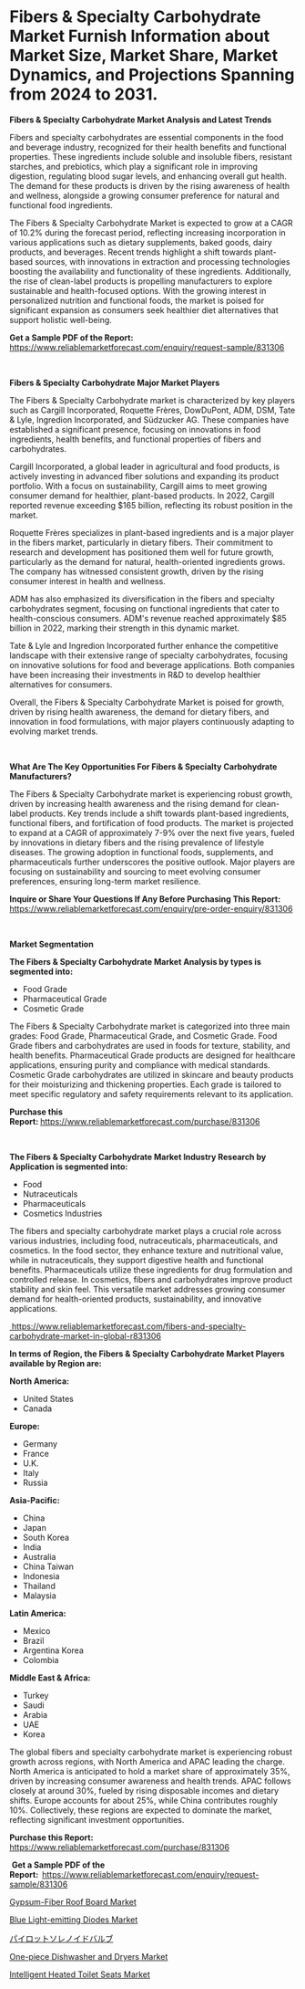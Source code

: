 <p><h1>Fibers & Specialty Carbohydrate Market Furnish Information about Market Size, Market Share, Market Dynamics, and Projections Spanning from 2024 to 2031.</h1></p><p><strong>Fibers & Specialty Carbohydrate Market Analysis and Latest Trends</strong></p>
<p><p>Fibers and specialty carbohydrates are essential components in the food and beverage industry, recognized for their health benefits and functional properties. These ingredients include soluble and insoluble fibers, resistant starches, and prebiotics, which play a significant role in improving digestion, regulating blood sugar levels, and enhancing overall gut health. The demand for these products is driven by the rising awareness of health and wellness, alongside a growing consumer preference for natural and functional food ingredients.</p><p>The Fibers & Specialty Carbohydrate Market is expected to grow at a CAGR of 10.2% during the forecast period, reflecting increasing incorporation in various applications such as dietary supplements, baked goods, dairy products, and beverages. Recent trends highlight a shift towards plant-based sources, with innovations in extraction and processing technologies boosting the availability and functionality of these ingredients. Additionally, the rise of clean-label products is propelling manufacturers to explore sustainable and health-focused options. With the growing interest in personalized nutrition and functional foods, the market is poised for significant expansion as consumers seek healthier diet alternatives that support holistic well-being.</p></p>
<p><strong>Get a Sample PDF of the Report:&nbsp;</strong> <a href="https://www.reliablemarketforecast.com/enquiry/request-sample/831306?utm_campaign=1082&utm_medium=2&utm_source=Github&utm_content=ia&utm_term=13102024&utm_id=fibers-specialty-carbohydrate">https://www.reliablemarketforecast.com/enquiry/request-sample/831306</a></p>
<p>&nbsp;</p>
<p><strong>Fibers & Specialty Carbohydrate Major Market Players</strong></p>
<p><p>The Fibers & Specialty Carbohydrate market is characterized by key players such as Cargill Incorporated, Roquette Frères, DowDuPont, ADM, DSM, Tate & Lyle, Ingredion Incorporated, and Südzucker AG. These companies have established a significant presence, focusing on innovations in food ingredients, health benefits, and functional properties of fibers and carbohydrates.</p><p>Cargill Incorporated, a global leader in agricultural and food products, is actively investing in advanced fiber solutions and expanding its product portfolio. With a focus on sustainability, Cargill aims to meet growing consumer demand for healthier, plant-based products. In 2022, Cargill reported revenue exceeding $165 billion, reflecting its robust position in the market.</p><p>Roquette Frères specializes in plant-based ingredients and is a major player in the fibers market, particularly in dietary fibers. Their commitment to research and development has positioned them well for future growth, particularly as the demand for natural, health-oriented ingredients grows. The company has witnessed consistent growth, driven by the rising consumer interest in health and wellness.</p><p>ADM has also emphasized its diversification in the fibers and specialty carbohydrates segment, focusing on functional ingredients that cater to health-conscious consumers. ADM's revenue reached approximately $85 billion in 2022, marking their strength in this dynamic market.</p><p>Tate & Lyle and Ingredion Incorporated further enhance the competitive landscape with their extensive range of specialty carbohydrates, focusing on innovative solutions for food and beverage applications. Both companies have been increasing their investments in R&D to develop healthier alternatives for consumers.</p><p>Overall, the Fibers & Specialty Carbohydrate Market is poised for growth, driven by rising health awareness, the demand for dietary fibers, and innovation in food formulations, with major players continuously adapting to evolving market trends.</p></p>
<p>&nbsp;</p>
<p><strong>What Are The Key Opportunities For Fibers & Specialty Carbohydrate Manufacturers?</strong></p>
<p><p>The Fibers & Specialty Carbohydrate market is experiencing robust growth, driven by increasing health awareness and the rising demand for clean-label products. Key trends include a shift towards plant-based ingredients, functional fibers, and fortification of food products. The market is projected to expand at a CAGR of approximately 7-9% over the next five years, fueled by innovations in dietary fibers and the rising prevalence of lifestyle diseases. The growing adoption in functional foods, supplements, and pharmaceuticals further underscores the positive outlook. Major players are focusing on sustainability and sourcing to meet evolving consumer preferences, ensuring long-term market resilience.</p></p>
<p><strong>Inquire or Share Your Questions If Any Before Purchasing This Report:</strong> <a href="https://www.reliablemarketforecast.com/enquiry/pre-order-enquiry/831306?utm_campaign=1082&utm_medium=2&utm_source=Github&utm_content=ia&utm_term=13102024&utm_id=fibers-specialty-carbohydrate">https://www.reliablemarketforecast.com/enquiry/pre-order-enquiry/831306</a></p>
<p>&nbsp;</p>
<p><strong>Market Segmentation</strong></p>
<p><strong>The Fibers & Specialty Carbohydrate Market Analysis by types is segmented into:</strong></p>
<p><ul><li>Food Grade</li><li>Pharmaceutical Grade</li><li>Cosmetic Grade</li></ul></p>
<p><p>The Fibers & Specialty Carbohydrate market is categorized into three main grades: Food Grade, Pharmaceutical Grade, and Cosmetic Grade. Food Grade fibers and carbohydrates are used in foods for texture, stability, and health benefits. Pharmaceutical Grade products are designed for healthcare applications, ensuring purity and compliance with medical standards. Cosmetic Grade carbohydrates are utilized in skincare and beauty products for their moisturizing and thickening properties. Each grade is tailored to meet specific regulatory and safety requirements relevant to its application.</p></p>
<p><strong>Purchase this Report:&nbsp;</strong><a href="https://www.reliablemarketforecast.com/purchase/831306?utm_campaign=1082&utm_medium=2&utm_source=Github&utm_content=ia&utm_term=13102024&utm_id=fibers-specialty-carbohydrate">https://www.reliablemarketforecast.com/purchase/831306</a></p>
<p>&nbsp;</p>
<p><strong>The Fibers & Specialty Carbohydrate Market Industry Research by Application is segmented into:</strong></p>
<p><ul><li>Food</li><li>Nutraceuticals</li><li>Pharmaceuticals</li><li>Cosmetics Industries</li></ul></p>
<p><p>The fibers and specialty carbohydrate market plays a crucial role across various industries, including food, nutraceuticals, pharmaceuticals, and cosmetics. In the food sector, they enhance texture and nutritional value, while in nutraceuticals, they support digestive health and functional benefits. Pharmaceuticals utilize these ingredients for drug formulation and controlled release. In cosmetics, fibers and carbohydrates improve product stability and skin feel. This versatile market addresses growing consumer demand for health-oriented products, sustainability, and innovative applications.</p></p>
<p><a href="https://www.reliablemarketforecast.com/fibers-and-specialty-carbohydrate-market-in-global-r831306?utm_campaign=1082&utm_medium=2&utm_source=Github&utm_content=ia&utm_term=13102024&utm_id=fibers-specialty-carbohydrate">&nbsp;https://www.reliablemarketforecast.com/fibers-and-specialty-carbohydrate-market-in-global-r831306</a></p>
<p><strong>In terms of Region, the Fibers & Specialty Carbohydrate Market Players available by Region are:</strong></p>
<p>
    <p> <strong> North America: </strong>
        <ul>
            <li>United States</li>
            <li>Canada</li>
        </ul>
        </p> 
    <p> <strong> Europe: </strong>
        <ul>
            <li>Germany</li>
            <li>France</li>
            <li>U.K.</li>
            <li>Italy</li>
            <li>Russia</li>
        </ul>
        </p> 
    <p> <strong> Asia-Pacific: </strong>
        <ul>
            <li>China</li>
            <li>Japan</li>
            <li>South Korea</li>
            <li>India</li>
            <li>Australia</li>
            <li>China Taiwan</li>
            <li>Indonesia</li>
            <li>Thailand</li>
            <li>Malaysia</li>
        </ul>
        </p> 
    <p> <strong> Latin America: </strong>
        <ul>
            <li>Mexico</li>
            <li>Brazil</li>
            <li>Argentina Korea</li>
            <li>Colombia</li>
        </ul>
        </p> 
    <p> <strong> Middle East & Africa: </strong>
        <ul>
            <li>Turkey</li>
            <li>Saudi</li>
            <li>Arabia</li>
            <li>UAE</li>
            <li>Korea</li>
        </ul>
    </p>
    </p>
<p><p>The global fibers and specialty carbohydrate market is experiencing robust growth across regions, with North America and APAC leading the charge. North America is anticipated to hold a market share of approximately 35%, driven by increasing consumer awareness and health trends. APAC follows closely at around 30%, fueled by rising disposable incomes and dietary shifts. Europe accounts for about 25%, while China contributes roughly 10%. Collectively, these regions are expected to dominate the market, reflecting significant investment opportunities.</p></p>
<p><strong>Purchase this Report: </strong><a href="https://www.reliablemarketforecast.com/purchase/831306?utm_campaign=1082&utm_medium=2&utm_source=Github&utm_content=ia&utm_term=13102024&utm_id=fibers-specialty-carbohydrate">https://www.reliablemarketforecast.com/purchase/831306</a></p>
<p>&nbsp;<strong>Get a Sample PDF of the Report:&nbsp;&nbsp;</strong><a href="https://www.reliablemarketforecast.com/enquiry/request-sample/831306?utm_campaign=1082&utm_medium=2&utm_source=Github&utm_content=ia&utm_term=13102024&utm_id=fibers-specialty-carbohydrate">https://www.reliablemarketforecast.com/enquiry/request-sample/831306</a></p>
<p><strong></strong></p>
<p><p><a href="https://github.com/NorbertYates/Market-Research-Report-List-7/blob/main/gypsum-fiber-roof-board-market.md?utm_campaign=1082&utm_medium=2&utm_source=Github&utm_content=ia&utm_term=13102024&utm_id=fibers-specialty-carbohydrate">Gypsum-Fiber Roof Board Market</a></p><p><a href="https://www.linkedin.com/pulse/blue-light-emitting-diodes-market-research-report-2024--qb8if?utm_campaign=1082&utm_medium=2&utm_source=Github&utm_content=ia&utm_term=13102024&utm_id=fibers-specialty-carbohydrate">Blue Light-emitting Diodes Market</a></p><p><a href="https://github.com/lababdou/Market-Research-Report-List-6/blob/main/531321217698.md?utm_campaign=1082&utm_medium=2&utm_source=Github&utm_content=ia&utm_term=13102024&utm_id=fibers-specialty-carbohydrate">パイロットソレノイドバルブ</a></p><p><a href="https://www.linkedin.com/pulse/navigating-global-one-piece-dishwasher-dryers-market-from-axblf?utm_campaign=1082&utm_medium=2&utm_source=Github&utm_content=ia&utm_term=13102024&utm_id=fibers-specialty-carbohydrate">One-piece Dishwasher and Dryers Market</a></p><p><a href="https://www.linkedin.com/pulse/intelligent-heated-toilet-seats-market-analysis-report-oo6ef?utm_campaign=1082&utm_medium=2&utm_source=Github&utm_content=ia&utm_term=13102024&utm_id=fibers-specialty-carbohydrate">Intelligent Heated Toilet Seats Market</a></p></p>